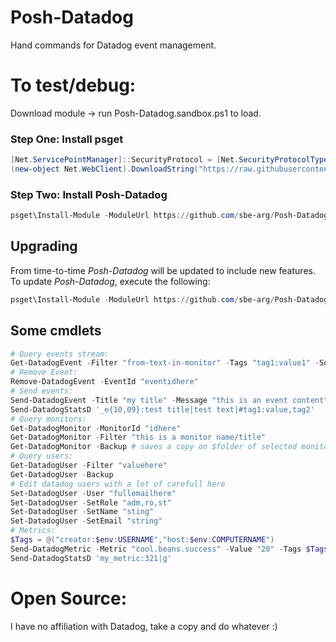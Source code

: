 # Posh-Datadog
Hand commands for Datadog event management.

# To test/debug:
Download module -> run Posh-Datadog.sandbox.ps1 to load.

### Step One: Install psget
```powershell
[Net.ServicePointManager]::SecurityProtocol = [Net.SecurityProtocolType]::Tls12
(new-object Net.WebClient).DownloadString("https://raw.githubusercontent.com/psget/psget/master/GetPsGet.ps1") | iex
```


### Step Two: Install Posh-Datadog
```powershell
psget\Install-Module -ModuleUrl https://github.com/sbe-arg/Posh-Datadog/archive/master.zip
```

## Upgrading
From time-to-time *Posh-Datadog* will be updated to include new features.
To update *Posh-Datadog*, execute the following:
```powershell
psget\Install-Module -ModuleUrl https://github.com/sbe-arg/Posh-Datadog/archive/master.zip -Update
```

## Some cmdlets
```powershell
# Query events stream:
Get-DatadogEvent -Filter "from-text-in-monitor" -Tags "tag1:value1" -Sources "alert" -Time [int]inseconds
# Remove Event:
Remove-DatadogEvent -EventId "eventidhere"
# Send events:
Send-DatadogEvent -Title "my title" -Message "this is an event content" -Tags $Tags
Send-DatadogStatsD '_e{10,09}:test title|test text|#tag1:value,tag2'
# Query monitors:
Get-DatadogMonitor -MonitorId "idhere"
Get-DatadogMonitor -Filter "this is a monitor name/title"
Get-DatadogMonitor -Backup # saves a copy on $folder of selected monitors in json for easy restore
# Query users:
Get-DatadogUser -Filter "valuehere"
Get-DatadogUser -Backup
# Edit datadog users with a lot of carefull here
Set-DatadogUser -User "fullemailhere"
Set-DatadogUser -SetRole "adm,ro,st"
Set-DatadogUser -SetName "sting"
Set-DatadogUser -SetEmail "string"
# Metrics:
$Tags = @("creator:$env:USERNAME","host:$env:COMPUTERNAME")
Send-DatadogMetric -Metric "cool.beans.success" -Value "20" -Tags $Tags
Send-DatadogStatsD 'my_metric:321|g'
```


# Open Source:
I have no affiliation with Datadog, take a copy and do whatever :)
